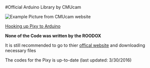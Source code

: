 #Official Arduino Library
by CMUcam

![Example Picture](http://i74.photobucket.com/albums/i241/cmucam/IMG_4521_zpsb5aa9a88.jpg)
from CMUcam website

[Hooking up Pixy to Arduino](http://cmucam.org/projects/cmucam5/wiki/Hooking_up_Pixy_to_a_Microcontroller_(like_an_Arduino))

**None of the Code was written by the ROODOX**

It is still recommended to go to thier [offical website](http://cmucam.org/projects/cmucam5/wiki/Latest_release) and downloading necessary files

The codes for the Pixy is up-to-date (last updated: 3/30/2016)
